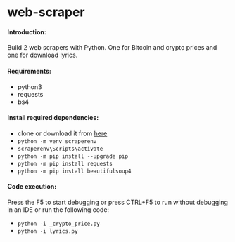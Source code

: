 # web-scraper
<div>
	<h4>Introduction:</h4>
	<p>Build 2 web scrapers with Python. One for Bitcoin and crypto prices and one for download lyrics.</p>
	
</div>
<div>
	<h4>Requirements:</h4>
	<ul dir="auto">
		<li>python3</li>
		<li>requests</li>
		<li>bs4</li>
	</ul>
</div>
<div>
	<h4>Install required dependencies:</h4>
	<ul>
		<li>clone or download it from <a href="https://github.com/FatemehAbbasi2545/web-scraper">here</a></li>
		<li><code>python -m venv scraperenv</code></li>
  		<li><code>scraperenv\Scripts\activate</code></li>
  		<li><code>python -m pip install --upgrade pip</code></li>
  		<li><code>python -m pip install requests</code></li>
  		<li><code>python -m pip install beautifulsoup4</code></li>  
 	</ul>
</div>
<div>
	<h4>Code execution:</h4>
	<span>Press the F5 to start debugging or press CTRL+F5 to run without debugging in an IDE or run the following code:</span>
	<ul>
		<li><span><code>python -i _crypto_price.py</code></span></li>
  		<li><span><code>python -i lyrics.py</code></span></li>
 	</ul>
</div>








